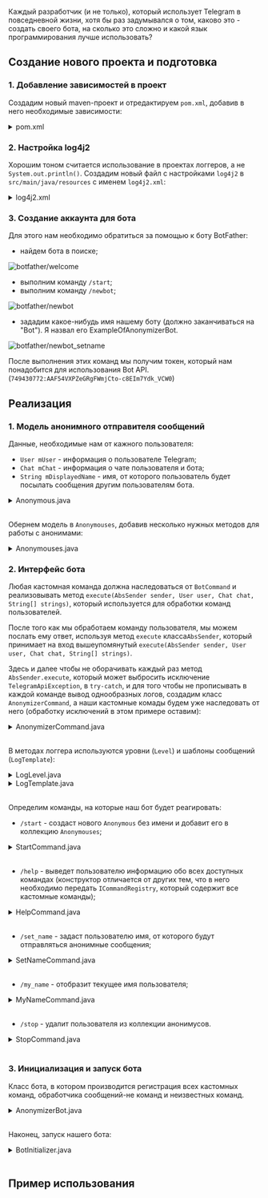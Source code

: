 Каждый разработчик (и не только), который использует Telegram в повседневной жизни, хотя бы раз задумывался о том,
каково это - создать своего бота, на сколько это сложно и какой язык программирования лучше использовать?

## Создание нового проекта и подготовка
### 1. Добавление зависимостей в проект
Создадим новый maven-проект и отредактируем `pom.xml`, добавив в него необходимые зависимости: 
<details>
    <summary>pom.xml</summary>        
    
```xml
<?xml version="1.0" encoding="UTF-8"?>
<project xmlns="http://maven.apache.org/POM/4.0.0"
         xmlns:xsi="http://www.w3.org/2001/XMLSchema-instance"
         xsi:schemaLocation="http://maven.apache.org/POM/4.0.0 http://maven.apache.org/xsd/maven-4.0.0.xsd">
    <modelVersion>4.0.0</modelVersion>

    <groupId>io.example</groupId>
    <artifactId>anonymizerbot</artifactId>
    <version>1.0-SNAPSHOT</version>

    <build>
        <plugins>
            <plugin>
                <groupId>org.apache.maven.plugins</groupId>
                <artifactId>maven-compiler-plugin</artifactId>
                <configuration>
                    <source>8</source>
                    <target>8</target>
                </configuration>
            </plugin>
        </plugins>
    </build>

    <dependencies>

        <!-- Telegram API -->
        <dependency>
            <groupId>org.telegram</groupId>
            <artifactId>telegrambots</artifactId>
            <version>LATEST</version>
        </dependency>
        <dependency>
            <groupId>org.telegram</groupId>
            <artifactId>telegrambotsextensions</artifactId>
            <version>LATEST</version>
        </dependency>

        <!-- Log4j 2 -->
        <dependency>
            <groupId>org.apache.logging.log4j</groupId>
            <artifactId>log4j-api</artifactId>
            <version>2.11.1</version>
        </dependency>
        <dependency>
            <groupId>org.apache.logging.log4j</groupId>
            <artifactId>log4j-core</artifactId>
            <version>2.11.1</version>
        </dependency>

    </dependencies>

</project>
``` 
* `Telegram API` - [библиотека для работы с Telegram API](https://github.com/rubenlagus/TelegramBots),
    содержит в себе классы и методы для взаимодействия с сервисами Telegram и некоторые расширения
    этих классов.
* `Log4j 2` - логгер. Основные возможности `log4j2`, которые я использую, это:
    * определение своих уровней логирования и их приоритетов;
    * определение своего цвета текста для каждого уровня логирования;
    * параллельный вывод логов в консоль и файл.
</details>
    
### 2. Настройка log4j2
Хорошим тоном считается использование в проектах логгеров, а не `System.out.println()`.
Создадим новый файл с настройками `log4j2` в `src/main/java/resources` с именем `log4j2.xml`:
<details>
    <summary>log4j2.xml</summary>

```xml
<?xml version="1.0" encoding="UTF-8" ?>
<Configuration status="WARN">

    <CustomLevels>
        <CustomLevel name="STRANGE" intLevel="360"/>
        <CustomLevel name="SUCCESS" intLevel="340"/>
    </CustomLevels>

    <Appenders>
        <Console name="Console" target="SYSTEM_OUT">
            <PatternLayout pattern="%highlight{%d{HH:mm:ss} [%t] %-5level %logger{36} - %msg%n}{STRANGE=bright yellow bold, SUCCESS=bright green bold}"/>
        </Console>
    </Appenders>

    <Loggers>
        <Logger name="io.deep27soft.deepanonymizerbot" level="info" additivity="false">
            <AppenderRef ref="Console"/>
        </Logger>
    </Loggers>

    <Root>
        <Appender ref="Console"/>
    </Root>

</Configuration>
```
Информацию о настройке и использовании `log4j2` можно найти в [официальной документации](https://logging.apache.org/log4j/2.x/).
</details>
    
### 3. Создание аккаунта для бота
Для этого нам необходимо обратиться за помощью к боту BotFather:
* найдем бота в поиске;

![botfather/welcome](images/botfather/welcome.jpg)     </details>
* выполним команду `/start`;
* выполним команду `/newbot`;

![botfather/newbot](images/botfather/newbot.jpg)
* зададим какое-нибудь имя нашему боту (должно заканчиваться на "Bot"). Я назвал его ExampleOfAnonymizerBot.

![botfather/newbot_setname](images/botfather/newbot_setname.jpg)

После выполнения этих команд мы получим токен, который нам понадобится для использования Bot API.
(`749430772:AAF54VXPZeGRgFWmjCto-c8EIm7Ydk_VCW0`)
    
## Реализация
### 1. Модель анонимного отправителя сообщений

Данные, необходимые нам от кажного пользователя:
- `User mUser` - информация о пользователе Telegram;
- `Chat mChat` - информация о чате пользователя и бота;
- `String mDisplayedName` - имя, от которого пользователь будет посылать сообщения другим пользователям бота.

<details>
    <summary>Anonymous.java</summary> 
    
```java
package io.example.anonymizerbot.model;

import org.telegram.telegrambots.meta.api.objects.Chat;
import org.telegram.telegrambots.meta.api.objects.User;

public final class Anonymous {

    private final User mUser;
    private final Chat mChat;
    private String mDisplayedName;

    public Anonymous(User user, Chat chat) {
        mUser = user;
        mChat = chat;
    }

    @Override
    public int hashCode() {
        return mUser.hashCode();
    }

    @Override
    public boolean equals(Object obj) {
        return obj instanceof Anonymous && ((Anonymous) obj).getUser().equals(mUser);
    }

    public User getUser() {
        return mUser;
    }

    public Chat getChat() {
        return mChat;
    }

    public String getDisplayedName() {
        return mDisplayedName;
    }

    public void setDisplayedName(String displayedName) {
        mDisplayedName = displayedName;
    }
}

```
</details> 

</br>

Обернем модель в `Anonymouses`, добавив несколько нужных методов для работы с анонимами:
<details>
    <summary>Anonymouses.java</summary> 
    
```java
package io.example.anonymizerbot.model;

import org.telegram.telegrambots.meta.api.objects.User;

import java.util.HashSet;
import java.util.Objects;
import java.util.Set;
import java.util.stream.Stream;

public final class Anonymouses {

    private final Set<Anonymous> mAnonymouses;

    public Anonymouses() {
        mAnonymouses = new HashSet<>();
    }

    public boolean setUserDisplayedName(User user, String name) {

        if (isDisplayedNameTaken(name)) {
            return false;
        } else {
            mAnonymouses.stream().filter(a -> a.getUser().equals(user)).forEach(a -> a.setDisplayedName(name));
            return true;
        }
    }

    public boolean removeAnonymous(User user) {
        return mAnonymouses.removeIf(a -> a.getUser().equals(user));
    }

    public boolean addAnonymous(Anonymous anonymous) {
        return mAnonymouses.add(anonymous);
    }

    public boolean hasAnonymous(User u) {
        return mAnonymouses.stream().anyMatch(a -> a.getUser().equals(u));
    }

    public String getDisplayedName(User u) {

        Anonymous anonymous = mAnonymouses.stream().filter(a -> a.getUser().equals(u)).findFirst().orElse(null);

        if (anonymous == null) {
            return null;
        }
        return anonymous.getDisplayedName();
    }

    public Stream<Anonymous> anonymouses() {
        return mAnonymouses.stream();
    }


    private boolean isDisplayedNameTaken(String name) {
        return mAnonymouses.stream().anyMatch(a -> Objects.equals(a.getDisplayedName(), name));
    }
} 
``` 
</details>

### 2. Интерфейс бота

Любая кастомная команда должна наследоваться от `BotCommand` и реализовывать метод
`execute(AbsSender sender, User user, Chat chat, String[] strings)`, который используется для обработки команд пользователей.

После того как мы обработаем команду пользователя, мы можем послать ему ответ, используя метод `execute` класса`AbsSender`,
который принимает на вход вышеупомянутый `execute(AbsSender sender, User user, Chat chat, String[] strings)`.

Здесь и далее чтобы не оборачивать каждый раз метод `AbsSender.execute`, который может выбросить исключение `TelegramApiException`,
в `try-catch`, и для того чтобы не прописывать в каждой команде вывод однообразных логов,
создадим класс `AnonymizerCommand`, а наши кастомные комады будем уже наследовать от него (обработку исключений в этом примере оставим):

<details>
    <summary>AnonymizerCommand.java</summary>
    
```java
package io.example.anonymizerbot.command;

import io.example.anonymizerbot.logger.LogLevel;
import io.example.anonymizerbot.logger.LogTemplate;
import org.apache.logging.log4j.Level;
import org.apache.logging.log4j.Logger;
import org.apache.logging.log4j.LogManager;
import org.telegram.telegrambots.extensions.bots.commandbot.commands.BotCommand;
import org.telegram.telegrambots.meta.api.methods.send.SendMessage;
import org.telegram.telegrambots.meta.api.objects.User;
import org.telegram.telegrambots.meta.bots.AbsSender;
import org.telegram.telegrambots.meta.exceptions.TelegramApiException;

abstract class AnonymizerCommand extends BotCommand {

    final Logger log = LogManager.getLogger(getClass());

    AnonymizerCommand(String commandIdentifier, String description) {
        super(commandIdentifier, description);
    }

    void execute(AbsSender sender, SendMessage message, User user) {
        try {
            sender.execute(message);
            log.log(Level.getLevel(LogLevel.SUCCESS), LogTemplate.COMMAND_SUCCESS, user.getId(), getCommandIdentifier());
        } catch (TelegramApiException e) {
            log.error(LogTemplate.COMMAND_EXCEPTION, user.getId(), getCommandIdentifier(), e);
        }
    }
} 
``` 
</details>

</br>

В методах логгера используются уровни (`Level`) и шаблоны сообщений (`LogTemplate`):
<details>
    <summary>LogLevel.java</summary>
    
```java
package io.example.anonymizerbot.logger;

public final class LogLevel {

    public static final String STRANGE = "STRANGE";
    public static final String SUCCESS = "SUCCESS";

    private LogLevel() {}
} 
```
</details>

<details>
    <summary>LogTemplate.java</summary>
    
```java
package io.example.anonymizerbot.logger;

public final class LogTemplate {

    public static final String MESSAGE_EXCEPTION = "User {} has caused an exception while sending message!";
    public static final String MESSAGE_PROCESSING = "Precessing user {}'s message.";
    public static final String MESSAGE_RECEIVED = "User {} has received message from another user {}.";
    public static final String MESSAGE_LOST = "User {} did not get message from another user {}.";
    public static final String MESSAGE_SENT = "User {} sent message to other users: \"{}\"."; 

    public static final String COMMAND_PROCESSING = "User {} is executing '{}' command...";
    public static final String COMMAND_SUCCESS = "User {} has successfully executed '{}' command.";
    public static final String COMMAND_EXCEPTION = "User {} command '{}' has caused an exception!";

    private LogTemplate() {}
} 
```
</details>

</br>

Определим команды, на которые наш бот будет реагировать:
- `/start` - создаст нового `Anonymous` без имени и добавит его в коллекцию `Anonymouses`;
<details>
    <summary>StartCommand.java</summary>
    
```java
package io.example.anonymizerbot.command;

import io.example.anonymizerbot.logger.LogLevel;
import io.example.anonymizerbot.logger.LogTemplate;
import io.example.anonymizerbot.model.Anonymous;
import io.example.anonymizerbot.model.Anonymouses;
import org.apache.logging.log4j.Level;
import org.telegram.telegrambots.meta.api.methods.send.SendMessage;
import org.telegram.telegrambots.meta.api.objects.Chat;
import org.telegram.telegrambots.meta.api.objects.User;
import org.telegram.telegrambots.meta.bots.AbsSender;

public final class StartCommand extends AnonymizerCommand {

    private final Anonymouses mAnonymouses;

    // обязательно нужно вызвать конструктор суперкласса,
    // передав в него имя и описание команды
    public StartCommand(Anonymouses anonymouses) {
        super("start", "start using bot\n");
        mAnonymouses = anonymouses;
    }

    /**
    * реализованный метод класса BotCommand, в котором обрабатывается команда, введенная пользователем
    * @param absSender - отправляет ответ пользователю
    * @param user - пользователь, который выполнил команду
    * @param chat - чат бота и пользователя
    * @param strings - аргументы, переданные с командой
    */
    @Override
    public void execute(AbsSender absSender, User user, Chat chat, String[] strings) {

        log.info(LogTemplate.COMMAND_PROCESSING, user.getId(), getCommandIdentifier());

        StringBuilder sb = new StringBuilder();
    
        // объект сообщения, который передается методу AbsSender.execute
        SendMessage message = new SendMessage();
        message.setChatId(chat.getId().toString());

        if (mAnonymouses.addAnonymous(new Anonymous(user, chat))) {
            log.info("User {} is trying to execute '{}' the first time. Added to users' list.", user.getId(), getCommandIdentifier());
            sb.append("Hi, ").append(user.getUserName()).append("! You've been added to bot users' list!\n")
                    .append("Please execute command:\n'/set_name <displayed_name>'\nwhere <displayed_name> is the name you want to use to hide your real name.");
        } else {
            log.log(Level.getLevel(LogLevel.STRANGE), "User {} has already executed '{}'. Is he trying to do it one more time?", user.getId(), getCommandIdentifier());
            sb.append("You've already started bot! You can send messages if you set your name (/set_name).");
        }

        message.setText(sb.toString());
        execute(absSender, message, user);
    }
} 
``` 
</details> 

</br>

- `/help` - выведет пользователю информацию обо всех доступных командах (конструктор отличается
от других тем, что в него необходимо передать `ICommandRegistry`, который содержит все кастомные команды);
<details>
    <summary>HelpCommand.java</summary>
    
```java
package io.example.anonymizerbot.command;

import io.example.anonymizerbot.logger.LogTemplate;
import org.telegram.telegrambots.extensions.bots.commandbot.commands.ICommandRegistry;
import org.telegram.telegrambots.meta.api.methods.send.SendMessage;
import org.telegram.telegrambots.meta.api.objects.Chat;
import org.telegram.telegrambots.meta.api.objects.User;
import org.telegram.telegrambots.meta.bots.AbsSender;

public final class HelpCommand extends AnonymizerCommand {

    private final ICommandRegistry mCommandRegistry;

    public HelpCommand(ICommandRegistry commandRegistry) {
        super("help", "list all known commands\n");
        mCommandRegistry = commandRegistry;
    }

    @Override
    public void execute(AbsSender absSender, User user, Chat chat, String[] strings) {

        log.info(LogTemplate.COMMAND_PROCESSING, user.getId(), getCommandIdentifier());

        StringBuilder helpMessageBuilder = new StringBuilder("<b>Available commands:</b>\n\n");

        mCommandRegistry.getRegisteredCommands().forEach(cmd -> helpMessageBuilder.append(cmd.toString()).append("\n"));

        SendMessage helpMessage = new SendMessage();
        helpMessage.setChatId(chat.getId().toString());
        helpMessage.enableHtml(true);
        helpMessage.setText(helpMessageBuilder.toString());

        execute(absSender, helpMessage, user);
    }
} 
```
</details>

</br>

- `/set_name` - задаст пользователю имя, от которого будут отправляться анонимные сообщения; 
<details>
    <summary>SetNameCommand.java</summary>
    
```java
package io.example.anonymizerbot.command;

import io.example.anonymizerbot.logger.LogLevel;
import io.example.anonymizerbot.logger.LogTemplate;
import io.example.anonymizerbot.model.Anonymouses;
import org.apache.logging.log4j.Level;
import org.telegram.telegrambots.meta.api.methods.send.SendMessage;
import org.telegram.telegrambots.meta.api.objects.Chat;
import org.telegram.telegrambots.meta.api.objects.User;
import org.telegram.telegrambots.meta.bots.AbsSender;

public final class SetNameCommand extends AnonymizerCommand {

    private final Anonymouses mAnonymouses;

    public SetNameCommand(Anonymouses anonymouses) {
        super("set_name", "set or change name that will be displayed with your messages\n");
        mAnonymouses = anonymouses;
    }

    @Override
    public void execute(AbsSender absSender, User user, Chat chat, String[] strings) {

        log.info(LogTemplate.COMMAND_PROCESSING, user.getId(), getCommandIdentifier());

        SendMessage message = new SendMessage();
        message.setChatId(chat.getId().toString());

        if (!mAnonymouses.hasAnonymous(user)) {
            log.log(Level.getLevel(LogLevel.STRANGE), "User {} is trying to execute '{}' without starting the bot!", user.getId(), getCommandIdentifier());
            message.setText("Firstly you should start the bot! Execute '/start' command!");
            execute(absSender, message, user);
            return;
        }

        String displayedName = getName(strings);

        if (displayedName == null) {
            log.log(Level.getLevel(LogLevel.STRANGE), "User {} is trying to set empty name.", user.getId());
            message.setText("You should use non-empty name!");
            execute(absSender, message, user);
            return;
        }

        StringBuilder sb = new StringBuilder();

        if (mAnonymouses.setUserDisplayedName(user, displayedName)) {

            if (mAnonymouses.getDisplayedName(user) == null) {
                log.info("User {} set a name '{}'", user.getId(), displayedName);
                sb.append("Your displayed name: '").append(displayedName)
                        .append("'. Now you can send messages to bot!");
            } else {
                log.info("User {} has changed name to '{}'", user.getId(), displayedName);
                sb.append("Your new displayed name: '").append(displayedName).append("'.");
            }
        } else {
            log.log(Level.getLevel(LogLevel.STRANGE), "User {} is trying to set taken name '{}'", user.getId(), displayedName);
            sb.append("Name ").append(displayedName).append(" is already in use! Choose another name!");
        }

        message.setText(sb.toString());
        execute(absSender, message, user);
    }

    private String getName(String[] strings) {

        if (strings == null || strings.length == 0) {
            return null;
        }

        String name = String.join(" ", strings);
        return name.replaceAll(" ", "").length() == 0 ? null : name;
    }
} 
```
</details>

</br>

- `/my_name` - отобразит текущее имя пользователя; 
<details>
    <summary>MyNameCommand.java</summary>
    
```java
package io.example.anonymizerbot.command;

import io.example.anonymizerbot.logger.LogLevel;
import io.example.anonymizerbot.logger.LogTemplate;
import io.example.anonymizerbot.model.Anonymouses;
import org.apache.logging.log4j.Level;
import org.telegram.telegrambots.meta.api.methods.send.SendMessage;
import org.telegram.telegrambots.meta.api.objects.Chat;
import org.telegram.telegrambots.meta.api.objects.User;
import org.telegram.telegrambots.meta.bots.AbsSender;

public final class MyNameCommand extends AnonymizerCommand {

    private final Anonymouses mAnonymouses;

    public MyNameCommand(Anonymouses anonymouses) {
        super("my_name", "show your current name that will be displayed with your messages\n");
        mAnonymouses = anonymouses;
    }

    @Override
    public void execute(AbsSender absSender, User user, Chat chat, String[] strings) {

        log.info(LogTemplate.COMMAND_PROCESSING, user.getId(), getCommandIdentifier());

        StringBuilder sb = new StringBuilder();

        SendMessage message = new SendMessage();
        message.setChatId(chat.getId().toString());

        if (!mAnonymouses.hasAnonymous(user)) {

            sb.append("You are not in bot users' list! Send /start command!");
            log.log(Level.getLevel(LogLevel.STRANGE), "User {} is trying to execute '{}' without starting the bot.", user.getId(), getCommandIdentifier());

        } else if(mAnonymouses.getDisplayedName(user) == null) {

            sb.append("Currently you don't have a name.\nSet it using command:\n'/set_name <displayed_name>'");
            log.log(Level.getLevel(LogLevel.STRANGE), "User {} is trying to execute '{}' without having a name.", user.getId(), getCommandIdentifier());

        } else {

            log.info("User {} is executing '{}'. Name is '{}'.", user.getId(), getCommandIdentifier(), mAnonymouses.getDisplayedName(user));
            sb.append("Your current name: ").append(mAnonymouses.getDisplayedName(user));
        }

        message.setText(sb.toString());
        execute(absSender, message, user);
    }
} 
```
</details>

</br>

- `/stop` - удалит пользователя из коллекции анонимусов. 
<details>
    <summary>StopCommand.java</summary>
    
```java
package io.example.anonymizerbot.command;

import io.example.anonymizerbot.logger.LogLevel;
import io.example.anonymizerbot.logger.LogTemplate;
import io.example.anonymizerbot.model.Anonymouses;
import org.apache.logging.log4j.Level;
import org.telegram.telegrambots.meta.api.methods.send.SendMessage;
import org.telegram.telegrambots.meta.api.objects.Chat;
import org.telegram.telegrambots.meta.api.objects.User;
import org.telegram.telegrambots.meta.bots.AbsSender;

public final class StopCommand extends AnonymizerCommand {

    private final Anonymouses mAnonymouses;

    public StopCommand(Anonymouses anonymouses) {
        super("stop", "remove yourself from bot users' list\n");
        mAnonymouses = anonymouses;
    }

    @Override
    public void execute(AbsSender absSender, User user, Chat chat, String[] strings) {

        log.info(LogTemplate.COMMAND_PROCESSING, user.getId(), getCommandIdentifier());

        StringBuilder sb = new StringBuilder();

        SendMessage message = new SendMessage();
        message.setChatId(chat.getId().toString());

        if (mAnonymouses.removeAnonymous(user)) {
            log.info("User {} has been removed from users list!", user.getId());
            sb.append("You've been removed from bot's users list! Bye!");
        } else {
            log.log(Level.getLevel(LogLevel.STRANGE), "User {} is trying to execute '{}' without having executed 'start' before!", user.getId(), getCommandIdentifier());
            sb.append("You were not in bot users' list. Bye!");
        }

        message.setText(sb.toString());
        execute(absSender, message, user);
    }
} 
```
</details>

</br>

### 3. Инициализация и запуск бота

Класс бота, в котором производится регистрация всех кастомных команд, обработчика сообщений-не команд
и неизвестных команд.

<details>
    <summary>AnonymizerBot.java</summary>
    
```java 
package io.example.anonymizerbot.bot;

import io.example.anonymizerbot.command.*;
import io.example.anonymizerbot.logger.LogLevel;
import io.example.anonymizerbot.logger.LogTemplate;
import io.example.anonymizerbot.model.Anonymous;
import io.example.anonymizerbot.model.Anonymouses;
import org.apache.logging.log4j.Level;
import org.apache.logging.log4j.LogManager;
import org.apache.logging.log4j.Logger;
import org.telegram.telegrambots.bots.DefaultBotOptions;
import org.telegram.telegrambots.extensions.bots.commandbot.TelegramLongPollingCommandBot;
import org.telegram.telegrambots.meta.api.methods.send.SendMessage;
import org.telegram.telegrambots.meta.api.objects.Message;
import org.telegram.telegrambots.meta.api.objects.Update;
import org.telegram.telegrambots.meta.api.objects.User;
import org.telegram.telegrambots.meta.exceptions.TelegramApiException;

import java.util.stream.Stream;

public final class AnonymizerBot extends TelegramLongPollingCommandBot {

    private static final Logger LOG = LogManager.getLogger(AnonymizerBot.class);
    
    // имя бота, которое мы указали при создании аккаунта у BotFather
    // и токен, который получили в результате 
    private static final String BOT_NAME = "AnonymizerBotExample";
    private static final String BOT_TOKEN = "749430772:AAF54VXPZeGRgFWmjCto-c8EIm7Ydk_VCW0";

    private final Anonymouses mAnonymouses;

    public AnonymizerBot(DefaultBotOptions botOptions) {

        super(botOptions, BOT_NAME);

        LOG.info("Initializing Anonymizer Bot...");

        LOG.info("Initializing anonymouses list...");
        mAnonymouses = new Anonymouses();

        // регистрация всех кастомных команд
        LOG.info("Registering commands...");
        LOG.info("Registering '/start'...");
        register(new StartCommand(mAnonymouses));
        LOG.info("Registering '/set_name'...");
        register(new SetNameCommand(mAnonymouses));
        LOG.info("Registering '/stop'...");
        register(new StopCommand(mAnonymouses));
        LOG.info("Registering '/my_name'...");
        register(new MyNameCommand(mAnonymouses));
        HelpCommand helpCommand = new HelpCommand(this);
        LOG.info("Registering '/help'...");
        register(helpCommand);

        // обработка неизвестной команды
        LOG.info("Registering default action'...");
        registerDefaultAction(((absSender, message) -> {

            LOG.log(Level.getLevel(LogLevel.STRANGE), "User {} is trying to execute unknown command '{}'.", message.getFrom().getId(), message.getText());

            SendMessage text = new SendMessage();
            text.setChatId(message.getChatId());
            text.setText(message.getText() + " command not found!");

            try {
                absSender.execute(text);
            } catch (TelegramApiException e) {
                e.printStackTrace();
            }

            helpCommand.execute(absSender, message.getFrom(), message.getChat(), new String[] {});
        }));
    }

    @Override
    public String getBotToken() {
        return BOT_TOKEN;
    }

    // обработка сообщения не начинающегося с '/'
    @Override
    public void processNonCommandUpdate(Update update) {

        LOG.info("Processing non-command update...");

        if (!update.hasMessage()) {
            LOG.error("Update doesn't have a body!");
            throw new IllegalStateException("Update doesn't have a body!");
        }

        Message msg = update.getMessage();
        User user = msg.getFrom();

        LOG.info(LogTemplate.MESSAGE_PROCESSING, user.getId());

        if (!canSendMessage(user, msg)) {
            return;
        }

        String clearMessage = msg.getText();
        String messageForUsers = String.format("%s:\n%s", mAnonymouses.getDisplayedName(user), msg.getText());

        SendMessage answer = new SendMessage();
        
        // отправка ответа отправителю о том, что его сообщение получено
        answer.setText(clearMessage);
        answer.setChatId(msg.getChatId());
        replyToUser(answer, user, clearMessage);


        // отправка сообщения всем остальным пользователям бота
        answer.setText(messageForUsers);
        Stream<Anonymous> anonymouses = mAnonymouses.anonymouses();
        anonymouses.filter(a -> !a.getUser().equals(user))
                .forEach(a -> {
                    answer.setChatId(a.getChat().getId());
                    sendMessageToUser(answer, a.getUser(), user);
                });
    }

    // проверка корректности сообщения пользователя
    private boolean canSendMessage(User user, Message msg) {

        SendMessage answer = new SendMessage();
        answer.setChatId(msg.getChatId());

        if (!msg.hasText() || msg.getText().trim().length() == 0) {
            LOG.log(Level.getLevel(LogLevel.STRANGE), "User {} is trying to send empty message!", user.getId());
            answer.setText("You shouldn't send empty messages!");
            replyToUser(answer, user, msg.getText());
            return false;
        }

        if(!mAnonymouses.hasAnonymous(user)) {
            LOG.log(Level.getLevel(LogLevel.STRANGE), "User {} is trying to send message without starting the bot!", user.getId());
            answer.setText("Firstly you should start bot! Use /start command!");
            replyToUser(answer, user, msg.getText());
            return false;
        }

        if (mAnonymouses.getDisplayedName(user) == null) {
            LOG.log(Level.getLevel(LogLevel.STRANGE), "User {} is trying to send message without setting a name!", user.getId());
            answer.setText("You must set a name before sending messages.\nUse '/set_name <displayed_name>' command.");
            replyToUser(answer, user, msg.getText());
            return false;
        }

        return true;
    }

    private void sendMessageToUser(SendMessage message, User receiver, User sender) {
        try {
            execute(message);
            LOG.log(Level.getLevel(LogLevel.SUCCESS), LogTemplate.MESSAGE_RECEIVED, receiver.getId(), sender.getId());
        } catch (TelegramApiException e) {
            LOG.error(LogTemplate.MESSAGE_LOST, receiver.getId(), sender.getId(), e);
        }
    }

    private void replyToUser(SendMessage message, User user, String messageText) {
        try {
            execute(message);
            LOG.log(Level.getLevel(LogLevel.SUCCESS), LogTemplate.MESSAGE_SENT, user.getId(), messageText);
        } catch (TelegramApiException e) {
            LOG.error(LogTemplate.MESSAGE_EXCEPTION, user.getId(), e);
        }
    }
}

```
</details>

</br> 

Наконец, запуск нашего бота:

<details>
    <summary>BotInitializer.java</summary>
    
```java
package io.example.anonymizerbot;

import io.example.anonymizerbot.bot.AnonymizerBot;
import org.apache.logging.log4j.LogManager;
import org.apache.logging.log4j.Logger;
import org.telegram.telegrambots.ApiContextInitializer;
import org.telegram.telegrambots.bots.DefaultBotOptions;
import org.telegram.telegrambots.meta.ApiContext;
import org.telegram.telegrambots.meta.TelegramBotsApi;
import org.telegram.telegrambots.meta.exceptions.TelegramApiRequestException;

public final class BotInitializer {

    private static final Logger LOG = LogManager.getLogger(BotInitializer.class);

    // настройки прокси
    private final static String PROXY_HOST = "xxx.xxx.xxx.xxx";
    private final static int PROXY_PORT = 9999;

    public static void main(String[] args) {

        try {

            LOG.info("Initializing API context...");
            ApiContextInitializer.init();

            TelegramBotsApi botsApi = new TelegramBotsApi();

            LOG.info("Configuring bot options...");
            DefaultBotOptions botOptions = ApiContext.getInstance(DefaultBotOptions.class);

            botOptions.setProxyHost(PROXY_HOST);
            botOptions.setProxyPort(PROXY_PORT);
            botOptions.setProxyType(DefaultBotOptions.ProxyType.SOCKS4);

            LOG.info("Registering Anonymizer...");
            botsApi.registerBot(new AnonymizerBot(botOptions));

            LOG.info("Anonymizer bot is ready for work!");

        } catch (TelegramApiRequestException e) {
            LOG.error("Error while initializing bot!", e);
        }
    }
} 
``` 
</details>

</br>

## Пример использования

